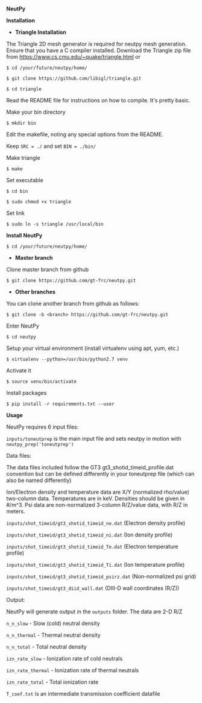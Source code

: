 **NeutPy**

**Installation**

- **Triangle Installation**

The Triangle 2D mesh generator is required for neutpy mesh generation. Ensure that you have a C compiler installed.
Download the Triangle zip file from https://www.cs.cmu.edu/~quake/triangle.html or 

`$ cd /your/future/neutpy/home/`

`$ git clone https://github.com/libigl/triangle.git`

`$ cd triangle`

Read the README file for instructions on how to compile. It's pretty basic.

Make your bin directory

`$ mkdir bin`

Edit the makefile, noting any special options from the README.

Keep `SRC = ./` and set `BIN = ./bin/`

Make triangle

`$ make`

Set executable

`$ cd bin`

`$ sudo chmod +x triangle`

Set link
 
`$ sudo ln -s triangle /usr/local/bin`

**Install NeutPy**

`$ cd /your/future/neutpy/home/`

- **Master branch**

Clone  master branch from github

`$ git clone https://github.com/gt-frc/neutpy.git`

- **Other branches**

You can clone another branch from github as follows:

`$ git clone -b <branch> https://github.com/gt-frc/neutpy.git`

Enter NeutPy

`$ cd neutpy`

Setup your virtual environment (install virtualenv using apt, yum, etc.)

`$ virtualenv --python=/usr/bin/python2.7 venv`

Activate it

`$ source venv/bin/activate`

Install packages

`$ pip install -r requirements.txt --user`

**Usage**

NeutPy requires 6 input files:

`inputs/toneutprep` is the main input file and sets neutpy in motion with `neutpy_prep('toneutprep')`

Data files:

The data files included follow the GT3 gt3_shotid_timeid_profile.dat convention but can be defined 
differently in your toneutprep file (which can also be named differently)

Ion/Electron density and temperature data are X/Y (normalized rho/value) two-column data. Temperatures are
in keV. Densities should be given in #/m^3. Psi data are non-normalized 3-column R/Z/value data, with R/Z in 
meters.

`inputs/shot_timeid/gt3_shotid_timeid_ne.dat` (Electron density profile)

`inputs/shot_timeid/gt3_shotid_timeid_ni.dat` (Ion density profile)

`inputs/shot_timeid/gt3_shotid_timeid_Te.dat` (Electron temperature profile)

`inputs/shot_timeid/gt3_shotid_timeid_Ti.dat` (Ion temperature profile)

`inputs/shot_timeid/gt3_shotid_timeid_psirz.dat` (Non-normalized psi grid)

`inputs/shot_timeid/gt3_diid_wall.dat` (DIII-D wall coordinates (R/Z))

Output:

NeutPy will generate output in the `outputs` folder. The data are 2-D R/Z

`n_n_slow` - Slow (cold) neutral density 

`n_n_thermal` - Thermal neutral density

`n_n_total` - Total neutral density

`izn_rate_slow` - Ionization rate of cold neutrals

`izn_rate_thermal` - Ionization rate of thermal neutrals

`izn_rate_total` - Total ionization rate

`T_coef.txt` is an intermediate transmission coefficient datafile
